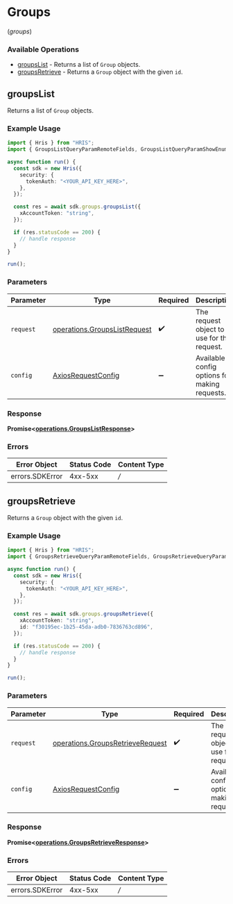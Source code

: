 # Groups
(*groups*)

### Available Operations

* [groupsList](#groupslist) - Returns a list of `Group` objects.
* [groupsRetrieve](#groupsretrieve) - Returns a `Group` object with the given `id`.

## groupsList

Returns a list of `Group` objects.

### Example Usage

```typescript
import { Hris } from "HRIS";
import { GroupsListQueryParamRemoteFields, GroupsListQueryParamShowEnumOrigins } from "HRIS/dist/sdk/models/operations";

async function run() {
  const sdk = new Hris({
    security: {
      tokenAuth: "<YOUR_API_KEY_HERE>",
    },
  });

  const res = await sdk.groups.groupsList({
    xAccountToken: "string",
  });

  if (res.statusCode == 200) {
    // handle response
  }
}

run();
```

### Parameters

| Parameter                                                                        | Type                                                                             | Required                                                                         | Description                                                                      |
| -------------------------------------------------------------------------------- | -------------------------------------------------------------------------------- | -------------------------------------------------------------------------------- | -------------------------------------------------------------------------------- |
| `request`                                                                        | [operations.GroupsListRequest](../../sdk/models/operations/groupslistrequest.md) | :heavy_check_mark:                                                               | The request object to use for the request.                                       |
| `config`                                                                         | [AxiosRequestConfig](https://axios-http.com/docs/req_config)                     | :heavy_minus_sign:                                                               | Available config options for making requests.                                    |


### Response

**Promise<[operations.GroupsListResponse](../../sdk/models/operations/groupslistresponse.md)>**
### Errors

| Error Object    | Status Code     | Content Type    |
| --------------- | --------------- | --------------- |
| errors.SDKError | 4xx-5xx         | */*             |

## groupsRetrieve

Returns a `Group` object with the given `id`.

### Example Usage

```typescript
import { Hris } from "HRIS";
import { GroupsRetrieveQueryParamRemoteFields, GroupsRetrieveQueryParamShowEnumOrigins } from "HRIS/dist/sdk/models/operations";

async function run() {
  const sdk = new Hris({
    security: {
      tokenAuth: "<YOUR_API_KEY_HERE>",
    },
  });

  const res = await sdk.groups.groupsRetrieve({
    xAccountToken: "string",
    id: "f30195ec-1b25-45da-adb0-7836763cd896",
  });

  if (res.statusCode == 200) {
    // handle response
  }
}

run();
```

### Parameters

| Parameter                                                                                | Type                                                                                     | Required                                                                                 | Description                                                                              |
| ---------------------------------------------------------------------------------------- | ---------------------------------------------------------------------------------------- | ---------------------------------------------------------------------------------------- | ---------------------------------------------------------------------------------------- |
| `request`                                                                                | [operations.GroupsRetrieveRequest](../../sdk/models/operations/groupsretrieverequest.md) | :heavy_check_mark:                                                                       | The request object to use for the request.                                               |
| `config`                                                                                 | [AxiosRequestConfig](https://axios-http.com/docs/req_config)                             | :heavy_minus_sign:                                                                       | Available config options for making requests.                                            |


### Response

**Promise<[operations.GroupsRetrieveResponse](../../sdk/models/operations/groupsretrieveresponse.md)>**
### Errors

| Error Object    | Status Code     | Content Type    |
| --------------- | --------------- | --------------- |
| errors.SDKError | 4xx-5xx         | */*             |
